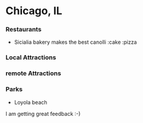 # Chicago, IL

### Restaurants

- Sicialia bakery makes the best canolli :cake :pizza

### Local Attractions

### remote Attractions

### Parks

- Loyola beach

I am getting great feedback :-)
